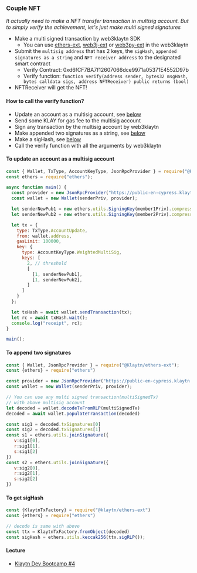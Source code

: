 ### Couple NFT
_It actually need to make a NFT transfer transaction in multisig account. But to simply verify the achievement, let's just make multi signed signatures_
- Make a multi signed transaction by web3klaytn SDK
  - You can use [ethers-ext](https://github.com/klaytn/web3klaytn/tree/dev/ethers-ext), [web3j-ext](https://github.com/klaytn/web3klaytn/tree/dev/web3j-ext) or [web3py-ext](https://github.com/klaytn/web3klaytn/tree/dev/web3py-ext) in the web3klaytn
- Submit the `multisig address` that has 2 keys, the `sigHash`, `appended signatures as a string` and `NFT receiver address` to the designated smart contract
  - Verify Contract: 0xd6fCF7BA7f12607066dce9971a05371E4552D97b
  - Verify function: ```function verify(address sender, bytes32 msgHash, bytes calldata sigs, address NFTReceiver) public returns (bool)```
- NFTReceiver will get the NFT!

#### How to call the verify function?
- Update an account as a multisig account, see [below](#to-update-an-account-as-a-multisig-account)
- Send some KLAY for gas fee to the multisig account
- Sign any transaction by the multisig account by web3klaytn
- Make appended two signatures as a string, see [below](#to-append-two-signatures)
- Make a sigHash, see [below](#to-get-sighash)
- Call the verify function with all the arguments by web3klaytn

#### To update an account as a multisig account
```javascript
const { Wallet, TxType, AccountKeyType, JsonRpcProvider } = require("@Klaytn/ethers-ext");
const ethers = require("ethers");

async function main() {
  const provider = new JsonRpcProvider("https://public-en-cypress.klaytn.net");
  const wallet = new Wallet(senderPriv, provider);

  let senderNewPub1 = new ethers.utils.SigningKey(member1Priv).compressedPublicKey;
  let senderNewPub2 = new ethers.utils.SigningKey(member2Priv).compressedPublicKey;

  let tx = {
    type: TxType.AccountUpdate,
    from: wallet.address,
    gasLimit: 100000,
    key: {
      type: AccountKeyType.WeightedMultiSig,
      keys: [
        2, // threshold
        [
          [1, senderNewPub1],
          [1, senderNewPub2],
        ]
      ]
    }
  };

  let txHash = await wallet.sendTransaction(tx);
  let rc = await txHash.wait();
  console.log("receipt", rc);
}

main();
```

#### To append two signatures
```javascript
const { Wallet, JsonRpcProvider } = require("@Klaytn/ethers-ext");
const {ethers} = require("ethers")

const provider = new JsonRpcProvider("https://public-en-cypress.klaytn.net");
const wallet = new Wallet(senderPriv, provider);

// You can use any multi signed transaction(multiSignedTx) 
// with above multisig account
let decoded = wallet.decodeTxFromRLP(multiSignedTx) 
decoded = await wallet.populateTransaction(decoded) 

const sig1 = decoded.txSignatures[0]
const sig2 = decoded.txSignatures[1]
const s1 = ethers.utils.joinSignature({
   v:sig1[0],
   r:sig1[1],
   s:sig1[2]
})
const s2 = ethers.utils.joinSignature({
   v:sig2[0],
   r:sig2[1],
   s:sig2[2]
})
```

#### To get sigHash
```javascript
const {KlaytnTxFactory} = require("@klaytn/ethers-ext")
const {ethers} = require("ethers")

// decode is same with above
const ttx = KlaytnTxFactory.fromObject(decoded) 
const sigHash = ethers.utils.keccak256(ttx.sigRLP());
```

#### Lecture
- [Klaytn Dev Bootcamp #4](https://www.youtube.com/watch?v=QAz9PM3gB3Q&list=PLmYPZbd2veWKWZGbT3kxnjRr9sJAYDiOs&index=4)